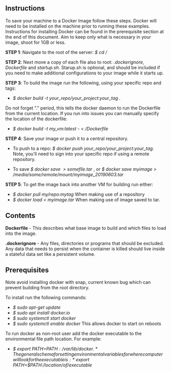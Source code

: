 ## Instructions
To save your machine to a Docker Image follow these steps. Docker will need to be installed on the machine prior to running these
examples. Instructions for installing Docker can be found in the prerequisite section at the end of this document. Aim to keep only 
what is necessary in your image, shoot for 1GB or less. 

**STEP 1**:  Navigate to the root of the server: *$ cd /*

**STEP 2**: Next move a copy of each file also to root: *.dockerignore, Dockerfile* and *startup.sh*. Starup.sh is optional, and should
be included if you need to make additional configurations to your image while it starts up. 

**STEP 3**: To build the image run the following, using your specific repo and tags:

* *$ docker build -t your_repo/your_project:your_tag .*

Do not forget "." period, this tells the docker daemon to run the Dockerfile from the current location. 
If you run into issues you can manually specify the location of the dockerfile:

* *$ docker build -t my_vm:latest - < /Dockerfile*

**STEP 4**: Save your image or push it to a central repository. 

* To push to a repo: *$ docker push your_repo/your_project:your_tag*.  Note, you'll need to sign into your specific repo if using a remote
repository. 

* To save *$ docker save <image> > somefile.tar* , or *$ docker save myimage > /media/some/remote/mount/myimage_20190603.tar*

**STEP 5**: To get the image back into another VM for building run either:

* *$ docker pull my/repo:mytag* When making use of a repository
* *$ docker load < myimage.tar* When making use of image saved to tar. 


## Contents
**Dockerfile** - This describes what base image to build and which files to load into the image. 

**.dockerignore** - Any files, directories or programs that should be excluded. Any data that needs to persist when the container
is killed should live inside a stateful data set like a persistent volume. 

## Prerequisites
Note avoid installing docker with snap, current known bug which can prevent building from the root directory.

To install run the following commands:
* *$ sudo apt-get update*
* *$ sudo apt install docker.io*
* *$ sudo systemctl start docker*
* *$ sudo systemctl enable docker*  This allows docker to start on reboots

To run docker as non-root user add the docker executable to the environmental file path location. 
For example: 
* *$ export PATH=$PATH:/var/lib/docker .* 
The general schema for setting environmental variables for where computer will look for 
the executable is:  *$ export PATH=$PATH:/location/of/executable*

